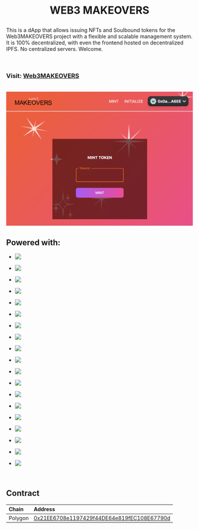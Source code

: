 <h1 align='center'>

WEB3 MAKEOVERS

</h1>

This is a dApp that allows issuing NFTs and Soulbound tokens for the Web3MAKEOVERS project with a flexible and scalable management system. It is 100% decentralized, with even the frontend hosted on decentralized IPFS. No centralized servers. Welcome.

</br>

### Visit: [Web3MAKEOVERS](https://web3makeovers.on.fleek.co)

</br>

<div align="center">
<img src="public/demo.png" alt="screen" width="900" height="auto" />
  
  </div>

## Powered with:

*   <img align="left" src="https://img.shields.io/badge/Ethereum-c632c5?style=for-the-badge&logo=Ethereum&logoColor=white" />\
    <span/>
    

*   <img align="left" src="https://img.shields.io/badge/Polygon-c632c5?style=for-the-badge&logo=Polygon&logoColor=white" />\
    <span/>
    

*   <img align="left" src="https://img.shields.io/badge/Solidity-cd3cac?style=for-the-badge&logo=solidity&logoColor=white" />\
    <span/>
    

*   <img align="left" src="https://img.shields.io/badge/OpenZeppelin-cd3cac?style=for-the-badge&logo=openzeppelin&logoColor=white" />\
    <span/>

*   <img align="left" src="https://img.shields.io/badge/hardhat-d44492?style=for-the-badge" />\
    </span>

-   <img align="left" src="https://img.shields.io/badge/React-d44492?style=for-the-badge&logo=React&logoColor=white" />\
    </span>

-   <img align="left" src="https://img.shields.io/badge/Next.js-dc4b7b?style=for-the-badge&logo=next.js&logoColor=white" />\
    </span>

-   <img align="left" src="https://img.shields.io/badge/OpenSea-dc4b7b?style=for-the-badge&logo=OpenSea&logoColor=white" />\
    </span>

-   <img align="left" src="https://img.shields.io/badge/IPFS-e05267?style=for-the-badge&logo=IPFS&logoColor=white" />\
    </span>

-   <img align="left" src="https://img.shields.io/badge/Typescript-e05267?style=for-the-badge&logo=TypeScript&logoColor=white" />\
    </span>

-   <img align="left" src="https://img.shields.io/badge/RainbowKit-e45458?style=for-the-badge" />\
    </span>

-   <img align="left" src="https://img.shields.io/badge/Tailwind-e45458?style=for-the-badge&logo=tailwindcss&logoColor=white" />\
    </span>

-   <img align="left" src="https://img.shields.io/badge/Ethers.js-ea5c3f?style=for-the-badge" />\
    </span>

-   <img align="left" src="https://img.shields.io/badge/-NFT-ea5c3f?style=for-the-badge" />\
    </span>

-   <img align="left" src="https://img.shields.io/badge/-SOULBOUNDS-ea5c39?style=for-the-badge" />\
    </span>

-   <img align="left" src="https://img.shields.io/badge/ERC1155-ea5c39?style=for-the-badge" />\
    </span>

-   <img align="left" src="https://img.shields.io/badge/MUI-ec5e31?style=for-the-badge&logo=MUI&logoColor=white" />\
    </span>

-   <img align="left" src="https://img.shields.io/badge/Wagmi-ec5e31?style=for-the-badge" />\
    </span>

-   <img align="left" src="https://img.shields.io/badge/yarn-ec5e31?style=for-the-badge&logo=Yarn&logoColor=white" />\
    </span>


</br>

## Contract

| Chain   | Address                                                                                                                              |
| :------ | :----------------------------------------------------------------------------------------------------------------------------------- |
| Polygon | [0x21EE6708e1197429f44DE64e819fEC108E67790d](https://mumbai.polygonscan.com/address/0x21EE6708e1197429f44DE64e819fEC108E67790d#code) |
